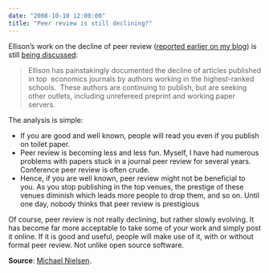 ```yaml
---
date: "2008-10-10 12:00:00"
title: "Peer review is still declining?"
---
```




Ellison&rsquo;s work on the decline of peer review ([reported earlier on my blog](/lemire/blog/2007/08/06/on-the-upcoming-collapse-of-peer-review/)) is still [being discussed]( http://scholarlykitchen.sspnet.org/2008/10/06/the-end-of-peer-review/):

> Ellison has painstakingly documented the decline of articles published in top  economics journals by authors working in the highest-ranked schools.  These authors are continuing to publish, but are seeking other outlets, including unrefereed preprint and working paper servers.


The analysis is simple:

- If you are good and well known, people will read you even if you publish on toilet paper.
- Peer review is becoming less and less fun. Myself, I have had numerous problems with papers stuck in a journal peer review for several years. Conference peer review is often crude.
- Hence, if you are well known, peer review might not be beneficial to you. As you stop publishing in the top venues, the prestige of these venues diminish which leads more people to drop them, and so on. Until one day, nobody thinks that peer review is prestigious


Of course, peer review is not really declining, but rather slowly evolving. It has become far more acceptable to take some of your work and simply post it online. If it is good and useful, people will make use of it, with or without formal peer review. Not unlike open source software.

__Source__: [Michael Nielsen](http://michaelnielsen.org/blog/?p=471).

